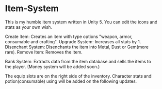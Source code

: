 # Item-System

This is my humble item system written in Unity 5. You can edit the icons and stats as your own wish. 

Create Item: Creates an item with type options "weapon, armor, consumable and crafting".
Upgrade System: Increases all stats by 1.
Disenchant System: Disenchants the item into Metal, Dust or Gem(more rare).
Remove Item: Removes the item.

Bank System: Extracts data from the item database and sells the items to the player. (Money system will be added soon.)

The equip slots are on the right side of the inventory. Character stats and potion(consumable) using will be added on the following updates.

